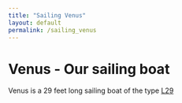 ```yaml
---
title: "Sailing Venus"
layout: default
permalink: /sailing_venus
---
```


# Venus - Our sailing boat

Venus is a 29 feet long sailing boat of the type [L29](https://sailboatdata.com/sailboat/l-29/)

